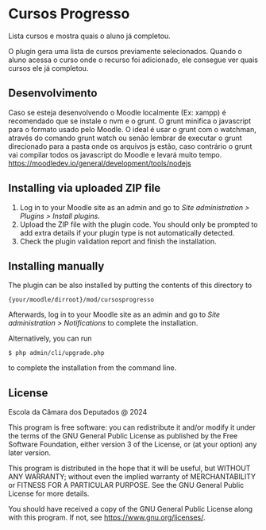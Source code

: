 # Cursos Progresso #

Lista cursos e mostra quais o aluno já completou.

O plugin gera uma lista de cursos previamente selecionados. Quando o aluno acessa o
curso onde o recurso foi adicionado, ele consegue ver quais cursos ele já completou.

## Desenvolvimento ##

Caso se esteja desenvolvendo o Moodle localmente (Ex: xampp) é recomendado que se instale
o nvm e o grunt. O grunt minifica o javascript para o formato usado pelo Moodle. O ideal
é usar o grunt com o watchman, através do comando grunt watch ou senão lembrar de executar
o grunt direcionado para a pasta onde os arquivos js estão, caso contrário o grunt vai
compilar todos os javascript do Moodle e levará muito tempo.
https://moodledev.io/general/development/tools/nodejs

## Installing via uploaded ZIP file ##

1. Log in to your Moodle site as an admin and go to _Site administration >
   Plugins > Install plugins_.
2. Upload the ZIP file with the plugin code. You should only be prompted to add
   extra details if your plugin type is not automatically detected.
3. Check the plugin validation report and finish the installation.

## Installing manually ##

The plugin can be also installed by putting the contents of this directory to

    {your/moodle/dirroot}/mod/cursosprogresso

Afterwards, log in to your Moodle site as an admin and go to _Site administration >
Notifications_ to complete the installation.

Alternatively, you can run

    $ php admin/cli/upgrade.php

to complete the installation from the command line.

## License ##

Escola da Câmara dos Deputados @ 2024

This program is free software: you can redistribute it and/or modify it under
the terms of the GNU General Public License as published by the Free Software
Foundation, either version 3 of the License, or (at your option) any later
version.

This program is distributed in the hope that it will be useful, but WITHOUT ANY
WARRANTY; without even the implied warranty of MERCHANTABILITY or FITNESS FOR A
PARTICULAR PURPOSE.  See the GNU General Public License for more details.

You should have received a copy of the GNU General Public License along with
this program.  If not, see <https://www.gnu.org/licenses/>.
